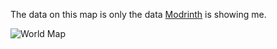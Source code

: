 The data on this map is only the data [Modrinth](https://modrinth.com/datapack/timo_11) is showing me.

![World Map](https://github.com/user-attachments/assets/7540f8fb-34b6-4627-8ed2-168935088ba9)
